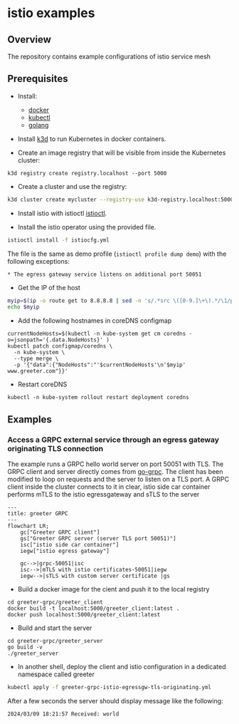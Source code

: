 # istio examples

## Overview

The repository contains example configurations of istio service mesh

## Prerequisites

- Install:

  - [docker](https://www.docker.com)
  - [kubectl](https://kubernetes.io/docs/reference/kubectl/)
  - [golang](https://go.dev)

- Install [k3d](https://github.com/k3d-io/k3d) to run Kubernetes in docker containers.

- Create an image registry that will be visible from inside the Kubernetes cluster:

```
k3d registry create registry.localhost --port 5000
```

- Create a cluster and use the registry:

```bash
k3d cluster create mycluster --registry-use k3d-registry.localhost:5000 --image rancher/k3s:v1.31.2-k3s1
```

- Install istio with istioctl [istioctl](https://istio.io/latest/docs/setup/install/istioctl).

- Install the istio operator using the provided file.

```bash
istioctl install -f istiocfg.yml
```

The file is the same as demo profile (`istioctl profile dump demo`) with the following exceptions:

    * The egress gateway service listens on additional port 50051

- Get the IP of the host

```bash
myip=$(ip -o route get to 8.8.8.8 | sed -n 's/.*src \([0-9.]\+\).*/\1/p')
echo $myip
```

- Add the following hostnames in coreDNS configmap

```
currentNodeHosts=$(kubectl -n kube-system get cm coredns -o=jsonpath='{.data.NodeHosts}' )
kubectl patch configmap/coredns \
  -n kube-system \
  --type merge \
  -p '{"data":{"NodeHosts":"'$currentNodeHosts'\n'$myip' www.greeter.com"}}'
```

- Restart coreDNS

```
kubectl -n kube-system rollout restart deployment coredns
```

## Examples

### Access a GRPC external service through an egress gateway originating TLS connection

The example runs a GRPC hello world server on port 50051 with TLS.
The GRPC client and server directly comes from [go-grpc](https://github.com/grpc/grpc-go). The client has been modified to loop on requests and the server to listen on a TLS port.
A GRPC client inside the cluster connects to it in clear, istio side car container performs mTLS to the istio egressgateway and sTLS to the server

```mermaid
---
title: greeter GRPC
---
flowchart LR;
    gc["Greeter GRPC client"]
    gs["Greeter GRPC server (server TLS port 50051)"]
    isc["istio side car container"]
    iegw["istio egress gateway"]

    gc-->|grpc-50051|isc
    isc-->|mTLS with istio certificates-50051|iegw
    iegw-->|sTLS with custom server certificate |gs
```

- Build a docker image for the cient and push it to the local registry

```
cd greeter-grpc/greeter_client
docker build -t localhost:5000/greeter_client:latest .
docker push localhost:5000/greeter_client:latest
```

- Build and start the server

```
cd greeter-grpc/greeter_server
go build -v
./greeter_server
```

- In another shell, deploy the client and istio configuration in a dedicated namespace called greeter

```bash
kubectl apply -f greeter-grpc-istio-egressgw-tls-originating.yml

```

After a few seconds the server should display message like the following:

```
2024/03/09 18:21:57 Received: world
```
